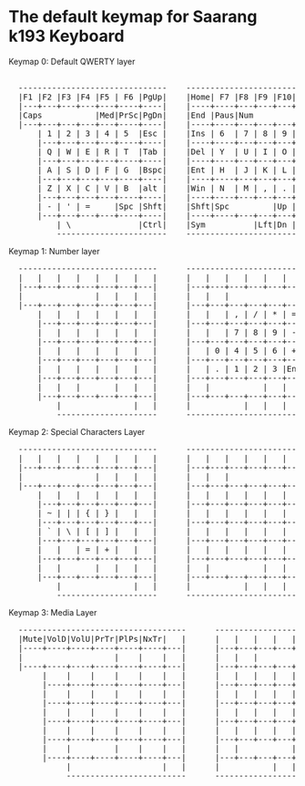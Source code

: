 # The default keymap for Saarang k193 Keyboard

 Keymap 0: Default QWERTY layer
<pre> 
  -------------------------------    -------------------------------
  |F1 |F2 |F3 |F4 |F5 | F6 |PgUp|    |Home| F7 |F8 |F9 |F10|F11|F12|
  |---+---+---+---+---+----+----|    |----+----+---+---+---+---+---|
  |Caps           |Med|PrSc|PgDn|    |End |Paus|Num            |App|
  |---+---+---+---+---+----+----|    |----+----+---+---+---+---+---|    -----------------
      | 1 | 2 | 3 | 4 | 5  |Esc |    |Ins | 6  | 7 | 8 | 9 | 0 |        | , | / | * | = |
      |---+---+---+---+----+----|    |----+----+---+---+---+---|        |---+---+---+---|
      | Q | W | E | R | T  |Tab |    |Del | Y  | U | I | O | P |        | 7 | 8 | 9 | - |
      |---+---+---+---+----+----|    |----+----+---+---+---+---|        |---+---+---+---|
      | A | S | D | F | G  |Bspc|    |Ent | H  | J | K | L | ; |        | 4 | 5 | 6 | + |
      |---+---+---+---+----+----|    |----+----+---+---+---+---|        |---+---+---+---|
      | Z | X | C | V | B  |alt |    |Win | N  | M | , | . | / |        | 1 | 2 | 3 |Ent|
      |---+---+---+---+----+----|    |----+----+---+---+---+---|        |---+---+---+---|
      | - | ' | =     |Spc |Shft|    |Shft|Spc         |Up |            | 0     | . |
      |---+---+---+---+----+----|    |----+----+---+---+---+---|        |---+---+---|
          | \              |Ctrl|    |Sym          |Lft|Dn |Rt |
          -----------------------    ---------------------------                                     
</pre>

 Keymap 1: Number layer
<pre>
  -----------------------------      -----------------------------
  |   |   |   |   |   |   |   |      |   |   |   |   |   |   |   |
  |---+---+---+---+---+---+---|      |---+---+---+---+---+---+---|
  |               |   |   |   |      |   |   |               |   |
  |---+---+---+---+---+---+---|      |---+---+---+---+---+---+---|      -----------------
      |   |   |   |   |   |   |      |   |   | , | / | * | = |          |   |   |   |   |
      |---+---+---+---+---+---|      |---+---+---+---+---+---|          |---+---+---+---|
      |   |   |   |   |   |   |      |   |   | 7 | 8 | 9 | - |          |   |   |   |   |
      |---+---+---+---+---+---|      |---+---+---+---+---+---|          |---+---+---+---|
      |   |   |   |   |   |   |      |   | 0 | 4 | 5 | 6 | + |          |   |   |   |   |
      |---+---+---+---+---+---|      |---+---+---+---+---+---|          |---+---+---+---|
      |   |   |   |   |   |   |      |   | . | 1 | 2 | 3 |Ent|          |   |   |   |   |
      |---+---+---+---+---+---|      |---+---+---+---+---+---|          |---+---+---+---|
      |   |   |       |   |   |      |   |           |   |              |       |   |
      |---+---+---+---+---+---|      |---+---+---+---+---+---|          -------------
          |               |   |      |           |   |   |   |
          ---------------------      -------------------------
</pre>

 Keymap 2: Special Characters Layer
<pre>
  -----------------------------      -----------------------------
  |   |   |   |   |   |   |   |      |   |   |   |   |   |   |   |
  |---+---+---+---+---+---+---|      |---+---+---+---+---+---+---|
  |               |   |   |   |      |   |   |               |   |
  |---+---+---+---+---+---+---|      |---+---+---+---+---+---+---|      -----------------
      |   |   |   |   |   |   |      |   |   |   |   |   |   |          |   |   |   |   |
      |---+---+---+---+---+---|      |---+---+---+---+---+---|          |---+---+---+---|
      | ~ | | | { | } |   |   |      |   |   |   |   |   |   |          |   |   |   |   |
      |---+---+---+---+---+---|      |---+---+---+---+---+---|          |---+---+---+---|
      | ` | \ | [ | ] |   |   |      |   |   |   |   |   |   |          |   |   |   |   |
      |---+---+---+---+---+---|      |---+---+---+---+---+---|          |---+---+---+---|
      |   |   | = | + |   |   |      |   |   |   |   |   |   |          |   |   |   |   |
      |---+---+---+---+---+---|      |---+---+---+---+---+---|          |---+---+---+---|
      |   |       |   |   |   |      |   |           |   |              |       |   |
      |---+---+---+---+---+---|      |---+---+---+---+---+---|          -------------
          |               |   |      |           |   |   |   |
          ---------------------      -------------------------
</pre>

 Keymap 3: Media Layer
<pre>
  -----------------------------------      -----------------------------
  |Mute|VolD|VolU|PrTr|PlPs|NxTr|   |      |   |   |   |   |   |   |   |
  |----+----+----+----+----+----+---|      |---+---+---+---+---+---+---|
  |                   |    |    |   |      |   |   |               |   |
  |----+----+----+----+----+----+---|      |---+---+---+---+---+---+---|      -----------------
       |    |    |    |    |    |   |      |   |   |   |   |   |   |          |   |   |   |   |
       |----+----+----+----+----+---|      |---+---+---+---+---+---|          |---+---+---+---|
       |    |    |    |    |    |   |      |   |   |   |   |   |   |          |   |   |   |   |
       |----+----+----+----+----+---|      |---+---+---+---+---+---|          |---+---+---+---|
       |    |    |    |    |    |   |      |   |   |   |   |   |   |          |   |   |   |   |
       |----+----+----+----+----+---|      |---+---+---+---+---+---|          |---+---+---+---|
       |    |    |    |    |    |   |      |   |   |   |   |   |   |          |   |   |   |   |
       |----+----+----+----+----+---|      |---+---+---+---+---+---|          |---+---+---+---|
       |    |         |    |    |   |      |   |           |   |              |       |   |
       |----+----+----+----+----+---|      |---+---+---+---+---+---|          -------------
            |                   |   |      |           |   |   |   |
            -------------------------      -------------------------
</pre>
